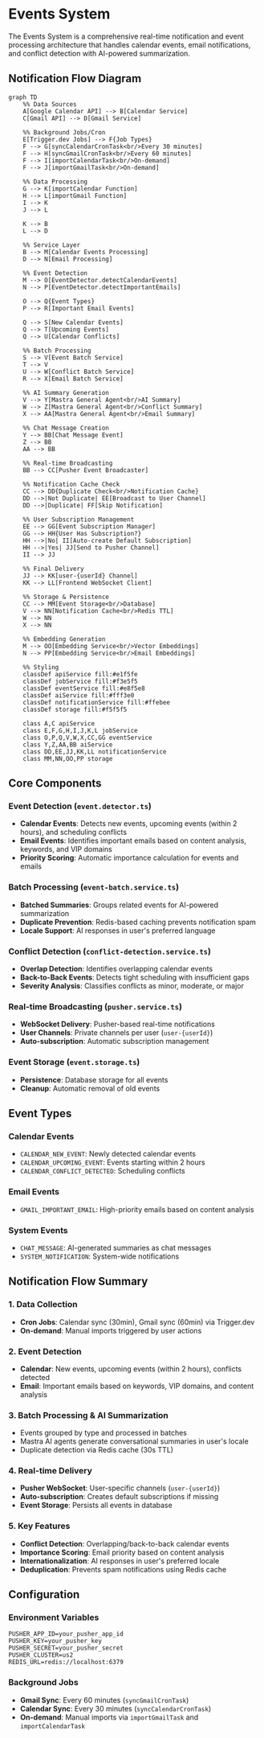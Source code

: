 # Events System

The Events System is a comprehensive real-time notification and event processing architecture that handles calendar events, email notifications, and conflict detection with AI-powered summarization.

## Notification Flow Diagram

```mermaid
graph TD
    %% Data Sources
    A[Google Calendar API] --> B[Calendar Service]
    C[Gmail API] --> D[Gmail Service]
    
    %% Background Jobs/Cron
    E[Trigger.dev Jobs] --> F{Job Types}
    F --> G[syncCalendarCronTask<br/>Every 30 minutes]
    F --> H[syncGmailCronTask<br/>Every 60 minutes]
    F --> I[importCalendarTask<br/>On-demand]
    F --> J[importGmailTask<br/>On-demand]
    
    %% Data Processing
    G --> K[importCalendar Function]
    H --> L[importGmail Function]
    I --> K
    J --> L
    
    K --> B
    L --> D
    
    %% Service Layer
    B --> M[Calendar Events Processing]
    D --> N[Email Processing]
    
    %% Event Detection
    M --> O[EventDetector.detectCalendarEvents]
    N --> P[EventDetector.detectImportantEmails]
    
    O --> Q{Event Types}
    P --> R[Important Email Events]
    
    Q --> S[New Calendar Events]
    Q --> T[Upcoming Events]
    Q --> U[Calendar Conflicts]
    
    %% Batch Processing
    S --> V[Event Batch Service]
    T --> V
    U --> W[Conflict Batch Service]
    R --> X[Email Batch Service]
    
    %% AI Summary Generation
    V --> Y[Mastra General Agent<br/>AI Summary]
    W --> Z[Mastra General Agent<br/>Conflict Summary]
    X --> AA[Mastra General Agent<br/>Email Summary]
    
    %% Chat Message Creation
    Y --> BB[Chat Message Event]
    Z --> BB
    AA --> BB
    
    %% Real-time Broadcasting
    BB --> CC[Pusher Event Broadcaster]
    
    %% Notification Cache Check
    CC --> DD{Duplicate Check<br/>Notification Cache}
    DD -->|Not Duplicate| EE[Broadcast to User Channel]
    DD -->|Duplicate| FF[Skip Notification]
    
    %% User Subscription Management
    EE --> GG[Event Subscription Manager]
    GG --> HH{User Has Subscription?}
    HH -->|No| II[Auto-create Default Subscription]
    HH -->|Yes| JJ[Send to Pusher Channel]
    II --> JJ
    
    %% Final Delivery
    JJ --> KK[user-{userId} Channel]
    KK --> LL[Frontend WebSocket Client]
    
    %% Storage & Persistence
    CC --> MM[Event Storage<br/>Database]
    V --> NN[Notification Cache<br/>Redis TTL]
    W --> NN
    X --> NN
    
    %% Embedding Generation
    M --> OO[Embedding Service<br/>Vector Embeddings]
    N --> PP[Embedding Service<br/>Email Embeddings]

    %% Styling
    classDef apiService fill:#e1f5fe
    classDef jobService fill:#f3e5f5
    classDef eventService fill:#e8f5e8
    classDef aiService fill:#fff3e0
    classDef notificationService fill:#ffebee
    classDef storage fill:#f5f5f5
    
    class A,C apiService
    class E,F,G,H,I,J,K,L jobService
    class O,P,Q,V,W,X,CC,GG eventService
    class Y,Z,AA,BB aiService
    class DD,EE,JJ,KK,LL notificationService
    class MM,NN,OO,PP storage
```

## Core Components

### Event Detection (`event.detector.ts`)
- **Calendar Events**: Detects new events, upcoming events (within 2 hours), and scheduling conflicts
- **Email Events**: Identifies important emails based on content analysis, keywords, and VIP domains
- **Priority Scoring**: Automatic importance calculation for events and emails

### Batch Processing (`event-batch.service.ts`)
- **Batched Summaries**: Groups related events for AI-powered summarization
- **Duplicate Prevention**: Redis-based caching prevents notification spam
- **Locale Support**: AI responses in user's preferred language

### Conflict Detection (`conflict-detection.service.ts`)
- **Overlap Detection**: Identifies overlapping calendar events
- **Back-to-Back Events**: Detects tight scheduling with insufficient gaps
- **Severity Analysis**: Classifies conflicts as minor, moderate, or major

### Real-time Broadcasting (`pusher.service.ts`)
- **WebSocket Delivery**: Pusher-based real-time notifications
- **User Channels**: Private channels per user (`user-{userId}`)
- **Auto-subscription**: Automatic subscription management

### Event Storage (`event.storage.ts`)
- **Persistence**: Database storage for all events
- **Cleanup**: Automatic removal of old events

## Event Types

### Calendar Events
- `CALENDAR_NEW_EVENT`: Newly detected calendar events
- `CALENDAR_UPCOMING_EVENT`: Events starting within 2 hours
- `CALENDAR_CONFLICT_DETECTED`: Scheduling conflicts

### Email Events
- `GMAIL_IMPORTANT_EMAIL`: High-priority emails based on content analysis

### System Events
- `CHAT_MESSAGE`: AI-generated summaries as chat messages
- `SYSTEM_NOTIFICATION`: System-wide notifications

## Notification Flow Summary

### 1. **Data Collection**
- **Cron Jobs**: Calendar sync (30min), Gmail sync (60min) via Trigger.dev
- **On-demand**: Manual imports triggered by user actions

### 2. **Event Detection**
- **Calendar**: New events, upcoming events (within 2 hours), conflicts detected
- **Email**: Important emails based on keywords, VIP domains, and content analysis

### 3. **Batch Processing & AI Summarization**
- Events grouped by type and processed in batches
- Mastra AI agents generate conversational summaries in user's locale
- Duplicate detection via Redis cache (30s TTL)

### 4. **Real-time Delivery**
- **Pusher WebSocket**: User-specific channels (`user-{userId}`)
- **Auto-subscription**: Creates default subscriptions if missing
- **Event Storage**: Persists all events in database

### 5. **Key Features**
- **Conflict Detection**: Overlapping/back-to-back calendar events
- **Importance Scoring**: Email priority based on content analysis
- **Internationalization**: AI responses in user's preferred locale
- **Deduplication**: Prevents spam notifications using Redis cache

## Configuration

### Environment Variables
```env
PUSHER_APP_ID=your_pusher_app_id
PUSHER_KEY=your_pusher_key
PUSHER_SECRET=your_pusher_secret
PUSHER_CLUSTER=us2
REDIS_URL=redis://localhost:6379
```

### Background Jobs
- **Gmail Sync**: Every 60 minutes (`syncGmailCronTask`)
- **Calendar Sync**: Every 30 minutes (`syncCalendarCronTask`)
- **On-demand**: Manual imports via `importGmailTask` and `importCalendarTask`